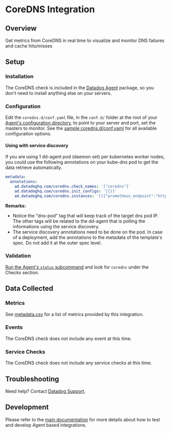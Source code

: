 # CoreDNS Integration

## Overview
Get metrics from CoreDNS in real time to visualize and monitor DNS failures and cache hits/misses
## Setup
### Installation
The CoreDNS check is included in the [Datadog Agent](https://app.datadoghq.com/account/settings#agent) package, so you don't need to install anything else on your servers.

### Configuration
Edit the `coredns.d/conf.yaml` file, in the `conf.d/` folder at the root of your [Agent's configuration directory][6], to point to your server and port, set the masters to monitor. See the [sample coredns.d/conf.yaml][2] for all available configuration options.

#### Using with service discovery
If you are using 1 dd-agent pod (daemon set) per kubernetes worker nodes, you could use the following annotations on your kube-dns pod to get the data retrieve automatically.

```yaml
metadata:
  annotations:
    ad.datadoghq.com/coredns.check_names: '["coredns"]'
    ad.datadoghq.com/coredns.init_configs: '[{}]'
    ad.datadoghq.com/coredns.instances: '[[{"prometheus_endpoint":"http://%%host%%:9153/metrics", "tags":["dns-pod:%%host%%"]}]]'
```

**Remarks:**

 - Notice the "dns-pod" tag that will keep track of the target dns pod IP. The other tags will be related to the dd-agent that is polling the informations using the service discovery.
 - The service discovery annotations need to be done on the pod. In case of a deployment, add the annotations to the metadata of the template's spec. Do not add it at the outer spec level.


### Validation

[Run the Agent's `status` subcommand][3] and look for `coredns` under the Checks section.

## Data Collected

### Metrics

See [metadata.csv][5] for a list of metrics provided by this integration.

### Events
The CoreDNS check does not include any event at this time.

### Service Checks
The CoreDNS check does not include any service checks at this time.

## Troubleshooting
Need help? Contact [Datadog Support][7].

## Development

Please refer to the [main documentation][6]
for more details about how to test and develop Agent based integrations.

[1]: https://raw.githubusercontent.com/DataDog/cookiecutter-datadog-check/master/%7B%7Bcookiecutter.check_name%7D%7D/images/snapshot.png
[2]: https://github.com/DataDog/integrations-core/blob/master/coredns/datadog_checks/coredns/data/conf.yaml.example
[3]: https://docs.datadoghq.com/agent/faq/agent-commands/#start-stop-restart-the-agent
[4]: https://docs.datadoghq.com/agent/faq/agent-commands/#agent-status-and-information
[5]: https://github.com/DataDog/cookiecutter-datadog-check/blob/master/%7B%7Bcookiecutter.check_name%7D%7D/metadata.csv
[6]: https://docs.datadoghq.com/developers/
[7]: http://docs.datadoghq.com/help/